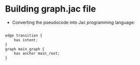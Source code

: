 # Building graph.jac file

- Converting the pseudocode into Jac programming language:

```javascript

edge transition {
    has intent;
}
graph main_graph {
    has anchor main_root;
}
```
